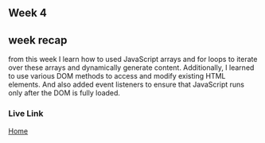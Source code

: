 ## Week 4

## week recap
from this week I learn how to used JavaScript arrays and for loops to iterate over these arrays and dynamically generate content. Additionally, I learned to use various DOM methods to access and modify existing HTML elements. And also added event listeners to ensure that JavaScript runs only after the DOM is fully loaded.

### Live Link
[Home]()